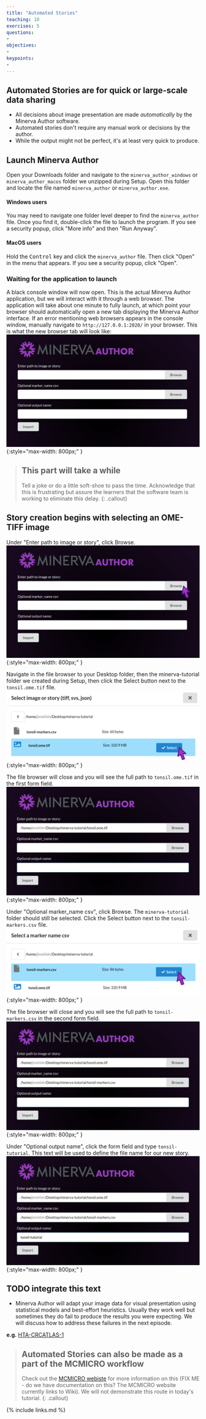 ```yaml
---
title: "Automated Stories"
teaching: 10
exercises: 5
questions:
- 
objectives:
- 
keypoints:
- 
---
```


## **Automated** Stories are for quick or large-scale data sharing
* All decisions about image presentation are made _automatically_ by the Minerva Author software.
* Automated stories don't require any manual work or decisions by the author.
* While the output might not be perfect, it's at least very quick to produce.

## Launch Minerva Author
Open your Downloads folder and navigate to the `minerva_author_windows` or `minerva_author_macos`
folder we unzipped during Setup. Open this folder and locate the file named `minerva_author` or
`minerva_author.exe`.

#### Windows users
You may need to navigate one folder level deeper to find the `minerva_author` file. Once you find
it, double-click the file to launch the program. If you see a security popup, click "More info" and
then "Run Anyway".

#### MacOS users
Hold the <kbd>Control</kbd> key and click the `minerva_author` file. Then click "Open" in the menu
that appears. If you see a security popup, click "Open".

### Waiting for the application to launch

A black console window will now open. This is the actual Minerva Author application, but we will
interact with it through a web browser. The application will take about one minute to fully launch,
at which point your browser should automatically open a new tab displaying the Minerva Author
interface. If an error mentioning web browsers appears in the console window, manually navigate to
`http://127.0.0.1:2020/` in your browser. This is what the new browser tab will look like:
![Initial view of Minerva Story](../fig/screenshot-new-story.jpg){:style="max-width: 800px;" }

> ## This part will take a while
> Tell a joke or do a little soft-shoe to pass the time. Acknowledge that this is frustrating but
> assure the learners that the software team is working to eliminate this delay.
{: .callout}

## Story creation begins with selecting an OME-TIFF image
Under "Enter path to image or story", click Browse.
![Browsing for the image](../fig/screenshot-image-browse.jpg){:style="max-width: 800px;" }

Navigate in the file browser to your Desktop folder, then the minerva-tutorial folder we created
during Setup, then click the Select button next to the `tonsil.ome.tif` file.
![Selecting the OME-TIFF image file](../fig/screenshot-image-select.jpg){:style="max-width: 800px;" }

The file browser will close and you will see the full path to `tonsil.ome.tif` in the first form
field.
![The full OME-TIFF path is shown](../fig/screenshot-image-path.jpg){:style="max-width: 800px;" }

Under "Optional marker_name csv", click Browse. The `minerva-tutorial` folder should still be
selected. Click the Select button next to the `tonsil-markers.csv` file.
![Selecting a CSV file containing channel names](../fig/screenshot-marker-select.jpg){:style="max-width: 800px;" }

The file browser will close and you will see the full path to `tonsil-markers.csv` in the second
form field.
![The full channel names CSV path is shown](../fig/screenshot-marker-path.jpg){:style="max-width: 800px;" }

Under "Optional output name", click the form field and type `tonsil-tutorial`. This text will be
used to define the file name for our new story.
![The output file name is shown](../fig/screenshot-output-name.jpg){:style="max-width: 800px;" }





## TODO integrate this text

* Minerva Author will adapt your image data for visual presentation using statistical models and
  best-effort heuristics. Usually they work well but sometimes they do fail to produce the results
  you were expecting. We will discuss how to address these failures in the next episode.



**e.g.** [HTA-CRCATLAS-1](https://labsyspharm.github.io/HTA-CRCATLAS-1/minerva/crc03-overview.html)

> ## Automated Stories can also be made as a part of the MCMICRO workflow
> Check out the [MCMICRO webiste](https://mcmicro.org/overview/#visualization) for more information
> on this (FIX ME - do we have documentation on this? The MCMICRO website currently links to Wiki).
> We will not demonstrate this route in today's tutorial.
{: .callout}


{% include links.md %}
